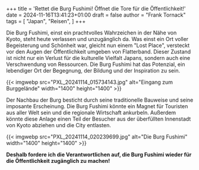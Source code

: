 +++
title = 'Rettet die Burg Fushimi! Öffnet die Tore für die Öffentlichkeit!'
date = 2024-11-16T13:41:23+01:00
draft = false
author = "Frank Tornack"
tags = [
    "Japan",
    "Reisen",
]
+++

Die Burg Fushimi, einst ein prachtvolles Wahrzeichen in der Nähe von Kyoto, steht heute verlassen und unzugänglich da. Was einst ein Ort voller Begeisterung und Schönheit war, gleicht nun einem "Lost Place", versteckt vor den Augen der Öffentlichkeit umgeben von Flatterband. Dieser Zustand ist nicht nur ein Verlust für die kulturelle Vielfalt Japans, sondern auch eine Verschwendung von Ressourcen. Die Burg Fushimi hat das Potenzial, ein lebendiger Ort der Begegnung, der Bildung und der Inspiration zu sein.
<!--more-->
{{< imgwebp src="PXL_20241114_015734143.jpg" alt="Eingang zum Burggelände" width="1400" height="1400" >}}

Der Nachbau der Burg besticht durch seine traditionelle Bauweise und seine imposante Erscheinung. Die Burg Fushimi könnte ein Magnet für Touristen aus aller Welt sein und die regionale Wirtschaft ankurbeln. Außerdem könnte diese Anlage einen Teil der Besucher aus der überfüllten Innenstadt von Kyoto abziehen und die City entlasten.

{{< imgwebp src="PXL_20241114_020239699.jpg" alt="Die Burg Fushimi" width="1400" height="1400" >}}

**Deshalb fordere ich die Verantwortlichen auf, die Burg Fushimi wieder für die Öffentlichkeit zugänglich zu machen!**